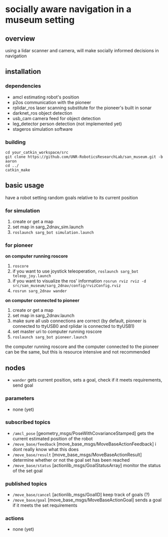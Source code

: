 # socially aware navigation in a museum setting

## overview

using a lidar scanner and camera, will make socially informed decisions in navigation

## installation

### dependencies

- amcl
  estimating robot's position
- p2os
  communication with the pioneer
- rplidar_ros
  laser scanning substitute for the pioneer's built in sonar
- darknet_ros
  object detection
- usb_cam
  camera feed for object detection
- leg_detector
  person detection (not implemented yet)
- stageros
  simulation software

### building

```
cd your_catkin_workspace/src
git clone https://github.com/UNR-RoboticsResearchLab/san_museum.git -b aaron
cd ../
catkin_make
```

## basic usage

have a robot setting random goals relative to its current position

### for simulation

1. create or get a map
2. set map in sarg_2dnav_sim.launch
3. `roslaunch sarg_bot simulation.launch`

### for pioneer

**on computer running roscore**

1. `roscore`
2. if you want to use joystick teleoperation, `roslaunch sarg_bot teleop_joy.launch`
3. if you want to visualize the ros' information `rosrun rviz rviz -d src/san_museum/sarg_2dnav/config/rvizConfig.rviz`
4. `rosrun sarg_2dnav wander`

**on computer connected to pioneer**

1. create or get a map
2. set map in sarg_2dnav.launch
3. make sure all usb connections are correct (by default, pioneer is connected to ttyUSB0 and rplidar is connected to ttyUSB1)
4. set master uri to computer running roscore
5. `roslaunch sarg_bot pioneer.launch`

the computer running roscore and the computer connected to the pioneer can be the same, but this is resource intensive and not recommended

## nodes

- `wander`
  gets current position, sets a goal, check if it meets requirements, send goal

### parameters

- none (yet)

### subscribed topics

- `/amcl_pose` [geometry_msgs/PoseWithCovarianceStamped]
  gets the current estimated position of the robot
- `/move_base/feedback` [move_base_msgs/MoveBaseActionFeedback]
  i dont really know what this does
- `/move_base/result` [move_base_msgs/MoveBaseActionResult]
  determine whether or not the goal set has been reached
- `/move_base/status` [actionlib_msgs/GoalStatusArray]
  monitor the status of the set goal

### published topics

- `/move_base/cancel` [actionlib_msgs/GoalID]
  keep track of goals (?)
- `/move_base/goal` [move_base_msgs/MoveBaseActionGoal]
  sends a goal if it meets the set requirements

### actions

- none (yet)
